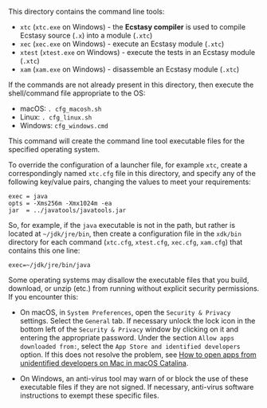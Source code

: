 This directory contains the command line tools:

* `xtc` (`xtc.exe` on Windows) - the **Ecstasy compiler** is used to
  compile Ecstasy source (`.x`) into a module (`.xtc`)
* `xec` (`xec.exe` on Windows) - execute an Ecstasy module (`.xtc`)
* `xtest` (`xtest.exe` on Windows) - execute the tests in an Ecstasy module (`.xtc`)
* `xam` (`xam.exe` on Windows) - disassemble an Ecstasy module (`.xtc`)

If the commands are not already present in this directory, then
execute the shell/command file appropriate to the OS:

* macOS:  `. cfg_macosh.sh`
* Linux:  `. cfg_linux.sh`
* Windows:  `cfg_windows.cmd`

This command will create the command line tool executable files
for the specified operating system.

To override the configuration of a launcher file, for example `xtc`,
create a correspondingly named `xtc.cfg` file in this directory, and
specify any of the following key/value pairs, changing the values to
meet your requirements:

    exec = java
    opts = -Xms256m -Xmx1024m -ea
    jar  = ../javatools/javatools.jar

So, for example, if the `java` executable is not in the path, but rather
is located at `~/jdk/jre/bin`, then create a configuration file in the
`xdk/bin` directory for each command (`xtc.cfg`, `xtest.cfg`, `xec.cfg`, `xam.cfg`)
that contains this one line:

    exec=~/jdk/jre/bin/java

Some operating systems may disallow the executable files that you
build, download, or unzip (etc.) from running without explicit
security permissions. If you encounter this:

* On macOS, in `System Preferences`, open the `Security & Privacy`
  settings. Select the `General` tab. If necessary unlock the lock
  icon in the bottom left of the `Security & Privacy` window by
  clicking on it and entering the appropriate password. Under the
  section `Allow apps downloaded from:`, select the
  `App Store and identified developers` option. If this does not
  resolve the problem, see [How to open apps from unidentified
  developers on Mac in macOS Catalina](https://www.imore.com/how-open-apps-anywhere-macos-catalina-and-mojave).

* On Windows, an anti-virus tool may warn of or block the use of
  these executable files if they are not signed. If necessary,
  anti-virus software instructions to exempt these specific files.       
  